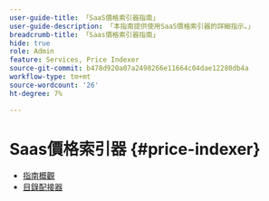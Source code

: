 ```yaml
---
user-guide-title: 「SaaS價格索引器指南」
user-guide-description: 「本指南提供使用SaaS價格索引器的詳細指示。」
breadcrumb-title: 「Saas價格索引器指南」
hide: true
role: Admin
feature: Services, Price Indexer
source-git-commit: b478d920a07a2498266e11664c04dae12280db4a
workflow-type: tm+mt
source-wordcount: '26'
ht-degree: 7%

---
```


# Saas價格索引器 {#price-indexer}

- [指南概觀](index.md)
- [目錄配接器](catalog-adapter.md)

